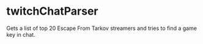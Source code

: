 # twitchChatParser

Gets a list of top 20 Escape From Tarkov streamers and tries to find a game key in chat.
